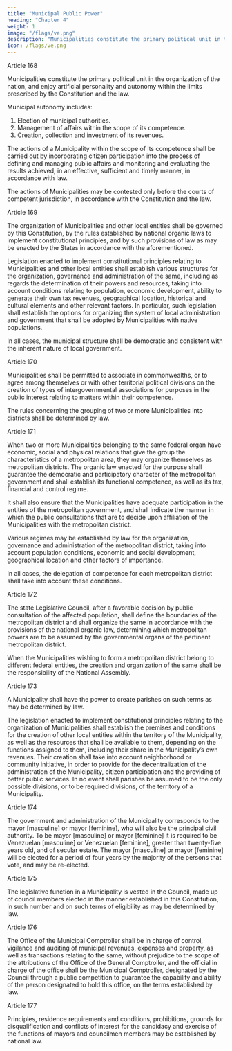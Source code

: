 ```yaml
---
title: "Municipal Public Power"
heading: "Chapter 4"
weight: 1
image: "/flags/ve.png"
description: "Municipalities constitute the primary political unit in the organization of the nation, and enjoy artificial personality and autonomy within the limits prescribed by the Constitution and the law"
icon: /flags/ve.png
---
```



Article 168

Municipalities constitute the primary political unit in the organization of the nation, and enjoy artificial personality and autonomy within the limits prescribed by the Constitution and the law.

Municipal autonomy includes:
1. Election of municipal authorities.
2. Management of affairs within the scope of its competence.
3. Creation, collection and investment of its revenues.

The actions of a Municipality within the scope of its competence shall be carried out by incorporating citizen participation into the process of defining and managing public affairs and monitoring and evaluating the results achieved, in an effective, sufficient and timely manner, in accordance with law.

The actions of Municipalities may be contested only before the courts of competent jurisdiction, in accordance with the Constitution and the law.


Article 169

The organization of Municipalities and other local entities shall be governed by this Constitution, by the rules established by national organic laws to implement constitutional principles, and by such provisions of law as may be enacted by the States
in accordance with the aforementioned.

Legislation enacted to implement constitutional principles relating to Municipalities and other local entities shall establish various structures for the organization, governance and administration of the same, including as regards the determination of their powers
and resources, taking into account conditions relating to population, economic development, ability to generate their own tax revenues, geographical location, historical and cultural elements and other relevant factors. In particular, such legislation shall establish the options for organizing the system of local administration and government that shall be adopted by Municipalities with native populations. 

In all cases, the municipal structure shall be democratic and consistent with the inherent nature of local government.


Article 170

Municipalities shall be permitted to associate in commonwealths, or to agree among themselves or with other territorial political divisions on the creation of types of intergovernmental associations for purposes in the public interest relating to matters within their competence. 

The rules concerning the grouping of two or more Municipalities into districts shall be determined by law.


Article 171

When two or more Municipalities belonging to the same federal organ have economic, social and physical relations that give the group the characteristics of a metropolitan area, they may organize themselves as metropolitan districts. The organic law enacted for the purpose shall guarantee the democratic and participatory character of the metropolitan government and shall establish its functional competence, as well as its
tax, financial and control regime. 

It shall also ensure that the Municipalities have adequate participation in the entities of the metropolitan government, and shall indicate the manner in which the public consultations that are to decide upon affiliation of the Municipalities with the metropolitan district.

Various regimes may be established by law for the organization, governance and administration of the metropolitan district, taking into account population conditions, economic and social development, geographical location and other factors of importance.

In all cases, the delegation of competence for each metropolitan district shall take into account these conditions.

Article 172

The state Legislative Council, after a favorable decision by public consultation of the affected population, shall define the boundaries of the metropolitan district and shall organize the same in accordance with the provisions of the national organic law, determining which metropolitan powers are to be assumed by the governmental organs of the pertinent metropolitan district.

When the Municipalities wishing to form a metropolitan district belong to different federal entities, the creation and organization of the same shall be the responsibility of the National Assembly.

Article 173

A Municipality shall have the power to create parishes on such terms as may be determined by law. 

The legislation enacted to implement constitutional principles relating to the organization of Municipalities shall establish the premises and conditions for the creation of other local entities within the territory of the Municipality, as well as the resources that shall be available to them, depending on the functions assigned to them, including their share in the Municipality’s own revenues. Their creation shall take
into account neighborhood or community initiative, in order to provide for the
decentralization of the administration of the Municipality, citizen participation and the
providing of better public services. In no event shall parishes be assumed to be the only
possible divisions, or to be required divisions, of the territory of a Municipality.


Article 174

The government and administration of the Municipality corresponds to the mayor [masculine] or mayor [feminine], who will also be the principal civil authority. To be mayor [masculine] or mayor [feminine] it is required to be Venezuelan [masculine] or
Venezuelan [feminine], greater than twenty-five years old, and of secular estate. The
mayor [masculine] or mayor [feminine] will be elected for a period of four years by the
majority of the persons that vote, and may be re-elected.

Article 175

The legislative function in a Municipality is vested in the Council, made up of council
members elected in the manner established in this Constitution, in such number and on
such terms of eligibility as may be determined by law.

Article 176

The Office of the Municipal Comptroller shall be in charge of control, vigilance and auditing of municipal revenues, expenses and property, as well as transactions relating to the same, without prejudice to the scope of the attributions of the Office of the
General Comptroller, and the official in charge of the office shall be the Municipal
Comptroller, designated by the Council through a public competition to guarantee the
capability and ability of the person designated to hold this office, on the terms
established by law.

Article 177

Principles, residence requirements and conditions, prohibitions, grounds for
disqualification and conflicts of interest for the candidacy and exercise of the functions
of mayors and councilmen members may be established by national law.

